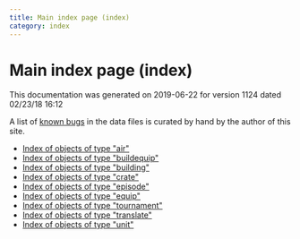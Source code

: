 ```yaml
---
title: Main index page (index)
category: index
---
```

# Main index page (index)

This documentation was generated on 2019-06-22 for version 1124 dated 02/23/18 16:12

A list of [known bugs](bugs.html) in the data files is curated by hand by the author of this site.

 * [Index of objects of type "air"](air.html)
 * [Index of objects of type "buildequip"](buildequip.html)
 * [Index of objects of type "building"](building.html)
 * [Index of objects of type "crate"](crate.html)
 * [Index of objects of type "episode"](episode.html)
 * [Index of objects of type "equip"](equip.html)
 * [Index of objects of type "tournament"](tournament.html)
 * [Index of objects of type "translate"](translate.html)
 * [Index of objects of type "unit"](unit.html)
